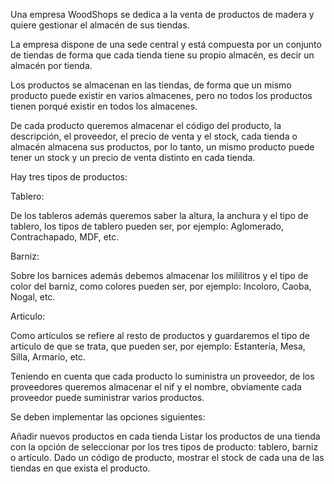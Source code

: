 Una empresa WoodShops se dedica a la venta de productos de madera y quiere gestionar el almacén de sus tiendas.

La empresa dispone de una sede central y está compuesta por un conjunto de tiendas de forma que cada tienda tiene su propio almacén, es decir un almacén por tienda.

Los productos se almacenan en las tiendas, de forma que un mismo producto puede existir en varios almacenes, pero no todos los productos tienen porqué existir en todos los almacenes.

De cada producto queremos almacenar el código del producto, la descripción, el proveedor, el precio de venta y el stock, cada tienda o almacén almacena sus productos, por lo tanto, un mismo producto puede tener un stock y un precio de venta distinto en cada tienda.

Hay tres tipos de productos:

Tablero:

De los tableros además queremos saber la altura, la anchura y el tipo de tablero, los tipos de tablero pueden ser, por ejemplo: Aglomerado, Contrachapado, MDF, etc.

Barniz:

Sobre los barnices además debemos almacenar los mililitros y el tipo de color del barniz, como colores pueden ser, por ejemplo: Incoloro, Caoba, Nogal, etc.

 Articulo:

Como artículos se refiere al resto de productos y guardaremos el tipo de articulo de que se trata, que pueden ser, por ejemplo: Estantería, Mesa, Silla, Armario, etc.

 Teniendo en cuenta que cada producto lo suministra un proveedor, de los proveedores queremos almacenar el nif y el nombre, obviamente cada proveedor puede suministrar varios productos.

 Se deben implementar las opciones siguientes:

Añadir nuevos productos en cada tienda
Listar los productos de una tienda con la opción de seleccionar por los tres tipos de producto: tablero, barniz o artículo.
Dado un código de producto, mostrar el stock de cada una de las tiendas en que exista el producto.
